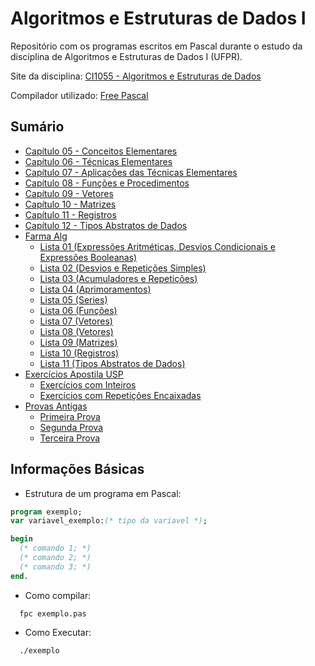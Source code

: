 # Algoritmos e Estruturas de Dados I
Repositório com os programas escritos em Pascal durante o estudo da disciplina de Algoritmos e Estruturas de Dados I (UFPR).

Site da disciplina: [CI1055 - Algoritmos e Estruturas de Dados](http://www.inf.ufpr.br/cursos/ci055/)

Compilador utilizado: [Free Pascal](https://www.freepascal.org/)



## Sumário

* [Capítulo 05 - Conceitos Elementares](https://github.com/kimurarh/alg1/tree/master/cap05)
* [Capítulo 06 - Técnicas Elementares](https://github.com/kimurarh/alg1/tree/master/cap06)
* [Capítulo 07 - Aplicações das Técnicas Elementares](https://github.com/kimurarh/alg1/tree/master/cap07)
* [Capítulo 08 - Funções e Procedimentos](https://github.com/kimurarh/alg1/tree/master/cap08)
* [Capítulo 09 - Vetores](https://github.com/kimurarh/alg1/tree/master/cap09)
* [Capítulo 10 - Matrizes](https://github.com/kimurarh/alg1/tree/master/cap10)
* [Capítulo 11 - Registros](https://github.com/kimurarh/alg1/tree/master/cap11)
* [Capítulo 12 - Tipos Abstratos de Dados](https://github.com/kimurarh/alg1/tree/master/cap12)
* [Farma Alg](https://github.com/kimurarh/alg1/tree/master/farma_alg#Sum%C3%A1rio)
  * [Lista 01 (Expressões Aritméticas, Desvios Condicionais e Expressões Booleanas)](https://github.com/kimurarh/alg1/tree/master/farma_alg/lista01#lista-1a)
  * [Lista 02 (Desvios e Repetições Simples)](https://github.com/kimurarh/alg1/tree/master/farma_alg/lista02#lista-2)
  * [Lista 03 (Acumuladores e Repetições)](https://github.com/kimurarh/alg1/tree/master/farma_alg/lista03#lista-3)
  * [Lista 04 (Aprimoramentos)](https://github.com/kimurarh/alg1/tree/master/farma_alg/lista04#Lista-4)
  * [Lista 05 (Series)](https://github.com/kimurarh/alg1/tree/master/farma_alg/lista05#Lista-5)
  * [Lista 06 (Funções)](https://github.com/kimurarh/alg1/tree/master/farma_alg/lista06#lista-6)
  * [Lista 07 (Vetores)](https://github.com/kimurarh/alg1/tree/master/farma_alg/lista07#lista-7)
  * [Lista 08 (Vetores)](https://github.com/kimurarh/alg1/tree/master/farma_alg/lista08#lista-8)
  * [Lista 09 (Matrizes)](https://github.com/kimurarh/alg1/tree/master/farma_alg/lista09#lista-9)
  * [Lista 10 (Registros)](https://github.com/kimurarh/alg1/tree/master/farma_alg/lista10#lista-10)
  * [Lista 11 (Tipos Abstratos de Dados)](https://github.com/kimurarh/alg1/tree/master/farma_alg/lista11#lista-11)  
* [Exercícios Apostila USP](https://github.com/kimurarh/alg1/tree/master/usp_exerc)
  * [Exercícios com Inteiros](https://github.com/kimurarh/alg1/tree/master/usp_exerc/1-exerc-com-inteiros)
  * [Exercícios com Repetições Encaixadas](https://github.com/kimurarh/alg1/tree/master/usp-exerc/2-exerc-com-repeticoes)
* [Provas Antigas](https://github.com/kimurarh/alg1/tree/master/provas_antigas)
  * [Primeira Prova](https://github.com/kimurarh/alg1/tree/master/provas_antigas/P1#Primeira-Prova)
  * [Segunda Prova](https://github.com/kimurarh/alg1/tree/master/provas_antigas/P2#Segunda-Prova)
  * [Terceira Prova](https://github.com/kimurarh/alg1/tree/master/provas_antigas/P3#Terceira-Prova)
  

## Informações Básicas 

- Estrutura de um programa em Pascal:
```pascal
program exemplo;
var variavel_exemplo:(* tipo da variavel *);

begin
  (* comando 1; *)
  (* comando 2; *)
  (* comando 3; *)
end.
```

- Como compilar:
```
  fpc exemplo.pas
```

- Como Executar:
```
  ./exemplo
```
